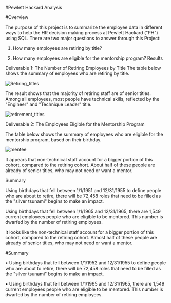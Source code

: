 


#Pewlett Hackard Analysis


#Overview


The purpose of this project is to summarize the employee data in different ways to help the HR decision making process at Pewlett Hackard ("PH") using SQL. There are two major questions to answer through this Project:


1.	How many employees are retiring by title?


2.	How many employees are eligible for the mentorship program?
Results


Deliverable 1: The Number of Retiring Employees by Title
The table below shows the summary of employees who are retiring by title.




![Retiring_titles](https://user-images.githubusercontent.com/74233163/108172980-26fd4c00-70c3-11eb-98bb-a30ba31e8344.png)



The result shows that the majority of retiring staff are of senior titles.
Among all employees, most people have technical skills, reflected by the "Engineer" and "Technique Leader" title.

![retirement_titles](https://user-images.githubusercontent.com/74233163/108172978-2664b580-70c3-11eb-8bbd-b92e199af191.png)





Deliverable 2: The Employees Eligible for the Mentorship Program


The table below shows the summary of employees who are eligible for the mentorship program, based on their birthday.

![mentee](https://user-images.githubusercontent.com/74233163/108291839-89545c00-7158-11eb-9f9b-569501d8c07c.png)


It appears that non-technical staff account for a bigger portion of this cohort, compared to the retiring cohort.
About half of these people are already of senior titles, who may not need or want a mentor.


Summary


Using birthdays that fell between 1/1/1951 and 12/31/1955 to define people who are about to retire, there will be 72,458 roles that need to be filled as the "silver tsunami" begins to make an impact.


Using birthdays that fell between 1/1/1965 and 12/31/1965, there are 1,549 current employees people who are eligible to be mentored. This number is dwarfed by the number of retiring employees.




It looks like the non-technical staff account for a bigger portion of this cohort, compared to the retiring cohort.
Almost half of these people are already of senior titles, who may not need or want a mentor.


#Summary


•	Using birthdays that fell between 1/1/1952 and 12/31/1955 to define people who are about to retire, there will be 72,458 roles that need to be filled as the "silver tsunami" begins to make an impact.


•	Using birthdays that fell between 1/1/1965 and 12/31/1965, there are 1,549 current employees people who are eligible to be mentored. This number is dwarfed by the number of retiring employees.
 
